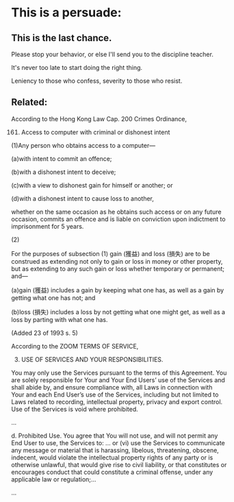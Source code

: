 # This is a persuade:
## This is the last chance.
Please stop your behavior, or else I'll send you to the discipline teacher.

It's never too late to start doing the right thing.

Leniency to those who confess, severity to those who resist.

## Related:

According to the Hong Kong Law Cap. 200 Crimes Ordinance,

161. Access to computer with criminal or dishonest intent

(1)Any person who obtains access to a computer—

(a)with intent to commit an offence;

(b)with a dishonest intent to deceive;

(c)with a view to dishonest gain for himself or another; or

(d)with a dishonest intent to cause loss to another,

whether on the same occasion as he obtains such access or on any future occasion, commits an offence and is liable on conviction upon indictment to imprisonment for 5 years.

(2)

For the purposes of subsection (1) gain (獲益) and loss (損失) are to be construed as extending not only to gain or loss in money or other property, but as extending to any such gain or loss whether temporary or permanent; and—

(a)gain (獲益) includes a gain by keeping what one has, as well as a gain by getting what one has not; and

(b)loss (損失) includes a loss by not getting what one might get, as well as a loss by parting with what one has.

(Added 23 of 1993 s. 5)

According to the ZOOM TERMS OF SERVICE,

3. USE OF SERVICES AND YOUR RESPONSIBILITIES.

You may only use the Services pursuant to the terms of this Agreement. You are solely responsible for Your and Your End Users’ use of the Services and shall abide by, and ensure compliance with, all Laws in connection with Your and each End User’s use of the Services, including but not limited to Laws related to recording, intellectual property, privacy and export control. Use of the Services is void where prohibited.

...

d. Prohibited Use. You agree that You will not use, and will not permit any End User to use, the Services to: ... or (vi) use the Services to communicate any message or material that is harassing, libelous, threatening, obscene, indecent, would violate the intellectual property rights of any party or is otherwise unlawful, that would give rise to civil liability, or that constitutes or encourages conduct that could constitute a criminal offense, under any applicable law or regulation;...

...
